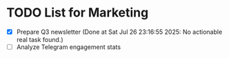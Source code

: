 # TODO List for Marketing

- [x] Prepare Q3 newsletter  (Done at Sat Jul 26 23:16:55 2025: No actionable real task found.)
- [ ] Analyze Telegram engagement stats